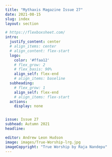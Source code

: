 ```yaml
---
title: "Mythaxis Magazine Issue 27"
date: 2021-08-15
slug: index
layout: section

# https://flexboxsheet.com/
intro:
  justify_content: center
  # align_items: center
  # align_content: flex-start
  logo:
    color: '#ffaa12'
    # flex_grow: 2
    # flex_basis: 90%
    align_self: flex-end
    # align_items: baseline
  subheading:
    # flex_grow: 1
    align_self: flex-end
    # align_items: flex-start
  actions:
    display: none


issue: Issue 27
subhead: Autumn 2021
headline: 

editor: Andrew Leon Hudson
image: images/True-Worship-lrg.jpg
imageCopyright: "True Worship by Raja Nandepu"
---
```


